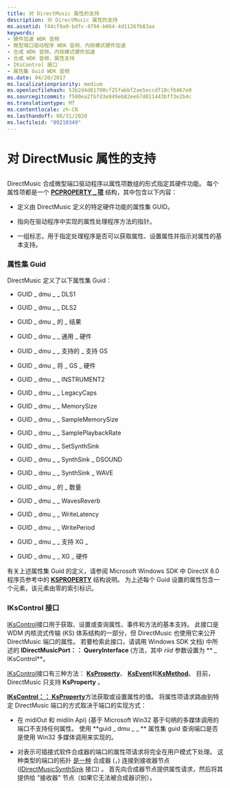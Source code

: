 ```yaml
---
title: 对 DirectMusic 属性的支持
description: 对 DirectMusic 属性的支持
ms.assetid: f44cf9a9-bdfc-4794-b064-4d1126fb83aa
keywords:
- 硬件加速 WDK 音频
- 微型端口驱动程序 WDK 音频、内核模式硬件加速
- 合成 WDK 音频，内核模式硬件加速
- 合成 WDK 音频，属性支持
- IKsControl 接口
- 属性集 Guid WDK 音频
ms.date: 04/20/2017
ms.localizationpriority: medium
ms.openlocfilehash: 53b2d4d81700cf25fabbf2ae5eccdf18cf6467e0
ms.sourcegitcommit: f500ea2fbfd3e849eb82ee67d011443bff3e2b4c
ms.translationtype: MT
ms.contentlocale: zh-CN
ms.lasthandoff: 08/31/2020
ms.locfileid: "89210349"
---
```

# <a name="support-for-directmusic-properties"></a>对 DirectMusic 属性的支持


## <span id="support_for_directmusic_properties"></span><span id="SUPPORT_FOR_DIRECTMUSIC_PROPERTIES"></span>


DirectMusic 合成微型端口驱动程序以属性项数组的形式指定其硬件功能。 每个属性项都是一个 [**PCPROPERTY \_ 项**](/windows-hardware/drivers/ddi/portcls/ns-portcls-pcproperty_item) 结构，其中包含以下内容：

-   定义由 DirectMusic 定义的特定硬件功能的属性集 GUID。

-   指向在驱动程序中实现的属性处理程序方法的指针。

-   一组标志，用于指定处理程序是否可以获取属性、设置属性并指示对属性的基本支持。

### <a name="span-idproperty_set_guidsspanspan-idproperty_set_guidsspanproperty-set-guids"></a><span id="property_set_guids"></span><span id="PROPERTY_SET_GUIDS"></span>属性集 Guid

DirectMusic 定义了以下属性集 Guid：

-   GUID \_ dmu \_ \_ DLS1

-   GUID \_ dmu \_ \_ DLS2

-   GUID \_ dmu \_ 的 \_ 结果

-   GUID \_ dmu \_ \_ 通用 \_ 硬件

-   GUID \_ dmu \_ \_ 支持的 \_ 支持 GS

-   GUID \_ dmu \_ 将 \_ GS \_ 硬件

-   GUID \_ dmu \_ \_ INSTRUMENT2

-   GUID \_ dmu \_ \_ LegacyCaps

-   GUID \_ dmu \_ \_ MemorySize

-   GUID \_ dmu \_ \_ SampleMemorySize

-   GUID \_ dmu \_ \_ SamplePlaybackRate

-   GUID \_ dmu \_ \_ SetSynthSink

-   GUID \_ dmu \_ \_ SynthSink \_ DSOUND

-   GUID \_ dmu \_ \_ SynthSink \_ WAVE

-   GUID \_ dmu \_ 的 \_ 数量

-   GUID \_ dmu \_ \_ WavesReverb

-   GUID \_ dmu \_ \_ WriteLatency

-   GUID \_ dmu \_ \_ WritePeriod

-   GUID \_ dmu \_ \_ 支持 XG \_

-   GUID \_ dmu \_ \_ XG \_ 硬件

有关上述属性集 Guid 的定义，请参阅 Microsoft Windows SDK 中 DirectX 8.0 程序员参考中的 [**KSPROPERTY**](/previous-versions/ff564262(v=vs.85)) 结构说明。 为上述每个 Guid 设置的属性包含一个元素，该元素由零的索引标识。

### <a name="span-idikscontrol_interfacespanspan-idikscontrol_interfacespanikscontrol-interface"></a><span id="ikscontrol_interface"></span><span id="IKSCONTROL_INTERFACE"></span>IKsControl 接口

[IKsControl](/windows-hardware/drivers/ddi/ksproxy/nn-ksproxy-ikscontrol)接口用于获取、设置或查询属性、事件和方法的基本支持。 此接口是 WDM 内核流式传输 (KS) 体系结构的一部分，但 DirectMusic 也使用它来公开 DirectMusic 端口的属性。 若要检索此接口，请调用 Windows SDK 文档) 中所述的 **IDirectMusicPort：： QueryInterface** (方法，其中 *riid* 参数设置为 ** \_ IKsControl**。

[IKsControl](/windows-hardware/drivers/ddi/ksproxy/nn-ksproxy-ikscontrol)接口有三种方法： [**KsProperty**](/windows-hardware/drivers/ddi/ksproxy/nf-ksproxy-ikscontrol-ksproperty)、 [**KsEvent**](/windows-hardware/drivers/ddi/ksproxy/nf-ksproxy-ikscontrol-ksevent)和[**KsMethod**](/windows-hardware/drivers/ddi/ksproxy/nf-ksproxy-ikscontrol-ksmethod)。 目前，DirectMusic 只支持 **KsProperty** 。

[**IKsControl：： KsProperty**](/windows-hardware/drivers/ddi/ks/nf-ks-ikscontrol-ksproperty)方法获取或设置属性的值。 将属性项请求路由到特定 DirectMusic 端口的方式取决于端口的实现方式：

-   在 midiOut 和 midiIn Api)  (基于 Microsoft Win32 基于句柄的多媒体调用的端口不支持任何属性。 使用 **guid \_ dmu \_ \_ ** 属性集 guid 查询端口是否是使用 Win32 多媒体调用来实现的。

-   对表示可插接式软件合成器的端口的属性项请求将完全在用户模式下处理。 这种类型的端口的拓扑 [是一种](/windows/desktop/api/dmusics/nn-dmusics-idirectmusicsynth) 合成器 (，) 连接到接收器节点 ([IDirectMusicSynthSink](/windows/desktop/api/dmusics/nn-dmusics-idirectmusicsynthsink) 接口) 。 首先向合成器节点提供属性请求，然后将其提供给 "接收器" 节点（如果它无法被合成器识别）。

 

